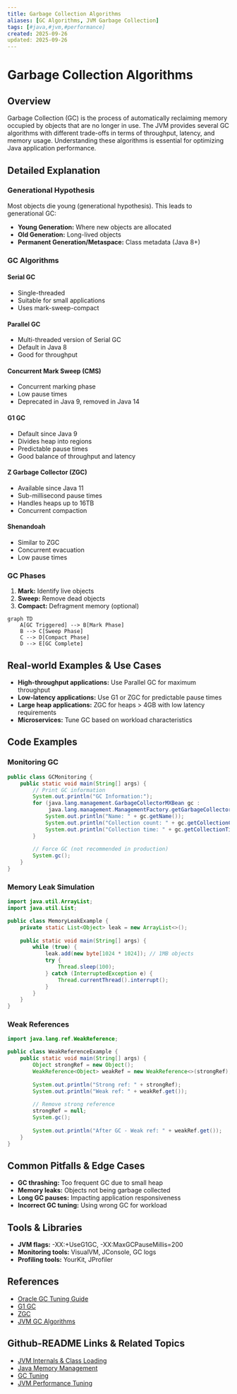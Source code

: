 ```yaml
---
title: Garbage Collection Algorithms
aliases: [GC Algorithms, JVM Garbage Collection]
tags: [#java,#jvm,#performance]
created: 2025-09-26
updated: 2025-09-26
---
```


# Garbage Collection Algorithms

## Overview

Garbage Collection (GC) is the process of automatically reclaiming memory occupied by objects that are no longer in use. The JVM provides several GC algorithms with different trade-offs in terms of throughput, latency, and memory usage. Understanding these algorithms is essential for optimizing Java application performance.

## Detailed Explanation

### Generational Hypothesis

Most objects die young (generational hypothesis). This leads to generational GC:
- **Young Generation:** Where new objects are allocated
- **Old Generation:** Long-lived objects
- **Permanent Generation/Metaspace:** Class metadata (Java 8+)

### GC Algorithms

#### Serial GC
- Single-threaded
- Suitable for small applications
- Uses mark-sweep-compact

#### Parallel GC
- Multi-threaded version of Serial GC
- Default in Java 8
- Good for throughput

#### Concurrent Mark Sweep (CMS)
- Concurrent marking phase
- Low pause times
- Deprecated in Java 9, removed in Java 14

#### G1 GC
- Default since Java 9
- Divides heap into regions
- Predictable pause times
- Good balance of throughput and latency

#### Z Garbage Collector (ZGC)
- Available since Java 11
- Sub-millisecond pause times
- Handles heaps up to 16TB
- Concurrent compaction

#### Shenandoah
- Similar to ZGC
- Concurrent evacuation
- Low pause times

### GC Phases

1. **Mark:** Identify live objects
2. **Sweep:** Remove dead objects
3. **Compact:** Defragment memory (optional)

```mermaid
graph TD
    A[GC Triggered] --> B[Mark Phase]
    B --> C[Sweep Phase]
    C --> D[Compact Phase]
    D --> E[GC Complete]
```

## Real-world Examples & Use Cases

- **High-throughput applications:** Use Parallel GC for maximum throughput
- **Low-latency applications:** Use G1 or ZGC for predictable pause times
- **Large heap applications:** ZGC for heaps > 4GB with low latency requirements
- **Microservices:** Tune GC based on workload characteristics

## Code Examples

### Monitoring GC
```java
public class GCMonitoring {
    public static void main(String[] args) {
        // Print GC information
        System.out.println("GC Information:");
        for (java.lang.management.GarbageCollectorMXBean gc : 
             java.lang.management.ManagementFactory.getGarbageCollectorMXBeans()) {
            System.out.println("Name: " + gc.getName());
            System.out.println("Collection count: " + gc.getCollectionCount());
            System.out.println("Collection time: " + gc.getCollectionTime() + "ms");
        }
        
        // Force GC (not recommended in production)
        System.gc();
    }
}
```

### Memory Leak Simulation
```java
import java.util.ArrayList;
import java.util.List;

public class MemoryLeakExample {
    private static List<Object> leak = new ArrayList<>();
    
    public static void main(String[] args) {
        while (true) {
            leak.add(new byte[1024 * 1024]); // 1MB objects
            try {
                Thread.sleep(100);
            } catch (InterruptedException e) {
                Thread.currentThread().interrupt();
            }
        }
    }
}
```

### Weak References
```java
import java.lang.ref.WeakReference;

public class WeakReferenceExample {
    public static void main(String[] args) {
        Object strongRef = new Object();
        WeakReference<Object> weakRef = new WeakReference<>(strongRef);
        
        System.out.println("Strong ref: " + strongRef);
        System.out.println("Weak ref: " + weakRef.get());
        
        // Remove strong reference
        strongRef = null;
        System.gc();
        
        System.out.println("After GC - Weak ref: " + weakRef.get());
    }
}
```

## Common Pitfalls & Edge Cases

- **GC thrashing:** Too frequent GC due to small heap
- **Memory leaks:** Objects not being garbage collected
- **Long GC pauses:** Impacting application responsiveness
- **Incorrect GC tuning:** Using wrong GC for workload

## Tools & Libraries

- **JVM flags:** -XX:+UseG1GC, -XX:MaxGCPauseMillis=200
- **Monitoring tools:** VisualVM, JConsole, GC logs
- **Profiling tools:** YourKit, JProfiler

## References

- [Oracle GC Tuning Guide](https://docs.oracle.com/javase/8/docs/technotes/guides/vm/gctuning/)
- [G1 GC](https://www.oracle.com/technetwork/tutorials/tutorials-1876574.html)
- [ZGC](https://wiki.openjdk.java.net/display/zgc/Main)
- [JVM GC Algorithms](https://www.baeldung.com/jvm-garbage-collectors)

## Github-README Links & Related Topics

- [JVM Internals & Class Loading](../jvm-internals-and-class-loading/README.md)
- [Java Memory Management](../java-memory-management/README.md)
- [GC Tuning](../gc-tuning/README.md)
- [JVM Performance Tuning](../jvm-performance-tuning/README.md)
